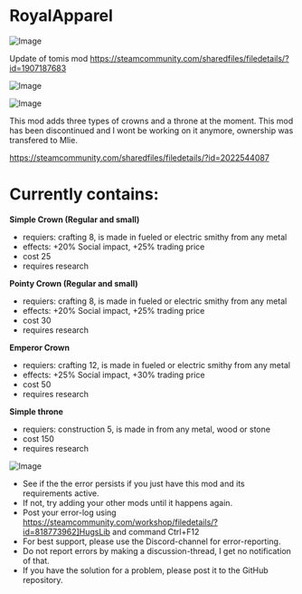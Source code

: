# RoyalApparel

![Image](https://i.imgur.com/buuPQel.png)

Update of tomis mod
https://steamcommunity.com/sharedfiles/filedetails/?id=1907187683

![Image](https://i.imgur.com/pufA0kM.png)

	
![Image](https://i.imgur.com/Z4GOv8H.png)


This mod adds three types of crowns and a throne at the moment. This mod has been discontinued and I wont be working on it anymore, ownership was transfered to Mlie.

https://steamcommunity.com/sharedfiles/filedetails/?id=2022544087

# Currently contains:


**Simple Crown (Regular and small)** 
- requiers: crafting 8, is made in fueled or electric smithy from any metal
- effects: +20% Social impact, +25% trading price
- cost 25
- requires research

**Pointy Crown (Regular and small)** 
- requiers: crafting 8, is made in fueled or electric smithy from any metal
- effects: +20% Social impact, +25% trading price
- cost 30
- requires research

**Emperor Crown** 
- requiers: crafting 12, is made in fueled or electric smithy from any metal
- effects: +25% Social impact, +30% trading price
- cost 50
- requires research

**Simple throne** 
- requiers: construction 5, is made in from any metal, wood or stone
- cost 150
- requires research


![Image](https://i.imgur.com/PwoNOj4.png)



-  See if the the error persists if you just have this mod and its requirements active.
-  If not, try adding your other mods until it happens again.
-  Post your error-log using https://steamcommunity.com/workshop/filedetails/?id=818773962]HugsLib and command Ctrl+F12
-  For best support, please use the Discord-channel for error-reporting.
-  Do not report errors by making a discussion-thread, I get no notification of that.
-  If you have the solution for a problem, please post it to the GitHub repository.




